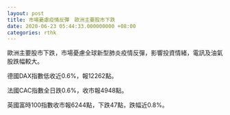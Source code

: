 ```yaml
---
layout: post
title: 市場憂慮疫情反彈　歐洲主要股市下跌
date: 2020-06-23 05:44:33.000000000 +08:00
categories: rthk
---
```


歐洲主要股市下跌，市場憂慮全球新型肺炎疫情反彈，影響投資情緒，電訊及油氣股跌幅較大。

德國DAX指數低收近0.6%，報12262點。

法國CAC指數全日跌0.6%，收市報4948點。

英國富時100指數收市報6244點，下跌47點，跌幅近0.8%。
